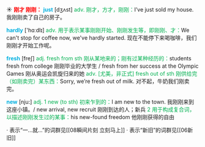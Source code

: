 ☀ <font color="red">**刚才 刚刚：**</font>
<font color="sky blue">**just**</font> [dӡʌst] 
<font color="#00b050">adv. 刚才，方才，刚刚：</font>I’ve just sold my house. 我刚刚卖了自己的房子。

<font color="sky blue">**hardly**</font> ['hɑːdlɪ] 
<font color="#00b050">adv. 用于表示某事刚刚开始、刚刚发生等，即刚刚、才：</font>We can't stop for coffee now, we've hardly started. 现在不能停下来喝咖啡，我们刚刚才开始工作呢。

<font color="sky blue">**fresh**</font> [freʃ] 
<font color="#00b050">adj. fresh from sth 刚从某地来的；刚有过某种经历的：</font>students fresh from college 刚刚毕业的大学生 / fresh from her success at the Olympic Games 刚从奥运会凯旋归来的她 <font color="#00b050">adv. [尤美，非正式] fresh out of sth 刚供给完（如刚卖完）某东西：</font>Sorry, we’re fresh out of milk. 对不起，牛奶我们刚卖完。

<font color="sky blue">**new**</font> [nju:] 
<font color="#00b050">adj. 1 new (to sth) 初来乍到的：</font>I am new to the town. 我刚刚来到这座小镇。/ new arrival, new recruit 刚刚到达的人；新兵 <font color="#00b050">2 用于构成复合词，以描述刚刚发生过的某事：</font>his new-found freedom 他刚刚获得的自由

· 表示“一…就…”的词群见[[08瞬间片刻 立刻马上]]
· 表示“新旧”的词群见[[06新旧]]